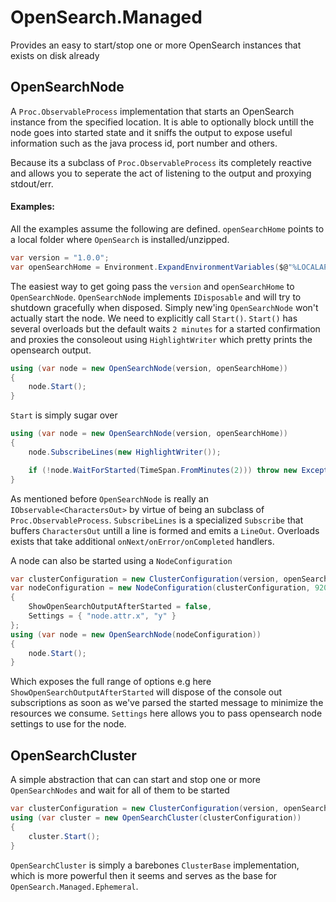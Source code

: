 # OpenSearch.Managed
Provides an easy to start/stop one or more OpenSearch instances that exists on disk already


## OpenSearchNode 

A `Proc.ObservableProcess` implementation that starts an OpenSearch instance from the specified
location. It is able to optionally block untill the node goes into started state and it sniffs the output 
to expose useful information such as the java process id, port number and others.

Because its a subclass of `Proc.ObservableProcess` its completely reactive and allows you to seperate the act 
of listening to the output and proxying stdout/err.

#### Examples:

All the examples assume the following are defined. `openSearchHome` points to a local folder where `OpenSearch` is installed/unzipped.

```csharp
var version = "1.0.0";
var openSearchHome = Environment.ExpandEnvironmentVariables($@"%LOCALAPPDATA%\OpenSearchManaged\{version}\opensearch-{version}");
```

The easiest way to get going pass the `version` and `openSearchHome` to `OpenSearchNode`.
`OpenSearchNode` implements `IDisposable` and will try to shutdown gracefully when disposed.
Simply new'ing `OpenSearchNode` won't actually start the node. We need to explicitly call `Start()`.
`Start()` has several overloads but the default waits `2 minutes` for a started confirmation and proxies 
the consoleout using `HighlightWriter` which pretty prints the opensearch output.


```csharp
using (var node = new OpenSearchNode(version, openSearchHome))
{
	node.Start();
}
```

`Start` is simply sugar over 

```csharp
using (var node = new OpenSearchNode(version, openSearchHome))
{
	node.SubscribeLines(new HighlightWriter());

	if (!node.WaitForStarted(TimeSpan.FromMinutes(2))) throw new Exception();
}
```

As mentioned before `OpenSearchNode` is really an `IObservable<CharactersOut>` by virtue of being an 
subclass of `Proc.ObservableProcess`. `SubscribeLines` is a specialized 
`Subscribe` that buffers `CharactersOut` untill a line is formed and emits a `LineOut`. Overloads exists that 
take additional `onNext/onError/onCompleted` handlers.

A  node can also be started using a `NodeConfiguration`

```csharp
var clusterConfiguration = new ClusterConfiguration(version, openSearchHome);
var nodeConfiguration = new NodeConfiguration(clusterConfiguration, 9200)
{
	ShowOpenSearchOutputAfterStarted = false,
	Settings = { "node.attr.x", "y" }
};
using (var node = new OpenSearchNode(nodeConfiguration))
{
	node.Start();
}
```

Which exposes the full range of options e.g here `ShowOpenSearchOutputAfterStarted` will dispose 
of the console out subscriptions as soon as we've parsed the started message to minimize the resources we consume.
`Settings` here allows you to pass opensearch node settings to use for the node.

## OpenSearchCluster

A simple abstraction that can can start and stop one or more `OpenSearchNodes` and wait for all of them to
be started

```csharp
var clusterConfiguration = new ClusterConfiguration(version, openSearchHome, numberOfNodes: 2);
using (var cluster = new OpenSearchCluster(clusterConfiguration))
{
	cluster.Start();
}
```

`OpenSearchCluster` is simply a barebones `ClusterBase` implementation, which is more powerful then it seems
and serves as the base for `OpenSearch.Managed.Ephemeral`.
